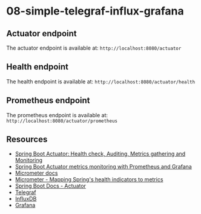# 08-simple-telegraf-influx-grafana

## Actuator endpoint
The actuator endpoint is available at: `http://localhost:8080/actuator`

## Health endpoint 
The health endpoint is available at: `http://localhost:8080/actuator/health`

## Prometheus endpoint
The prometheus endpoint is available at: `http://localhost:8080/actuator/prometheus`

## Resources
- [Spring Boot Actuator: Health check, Auditing, Metrics gathering and Monitoring](https://www.callicoder.com/spring-boot-actuator/)
- [Spring Boot Actuator metrics monitoring with Prometheus and Grafana](https://www.callicoder.com/spring-boot-actuator-metrics-monitoring-dashboard-prometheus-grafana/)
- [Micrometer docs](http://micrometer.io/docs)
- [Micrometer - Mapping Spring's health indicators to metrics](http://micrometer.io/docs/guide/healthAsGauge)
- [Spring Boot Docs - Actuator](https://docs.spring.io/spring-boot/docs/current/reference/htmlsingle/#production-ready-metrics)
- [Telegraf](https://www.influxdata.com/time-series-platform/telegraf/)
- [InfluxDB](https://www.influxdata.com/products/influxdb-overview/)
- [Grafana](https://grafana.com/)